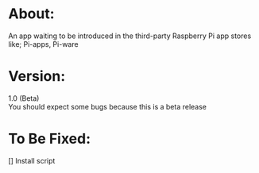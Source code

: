 # About:
An app waiting to be introduced in the third-party Raspberry Pi app stores like; Pi-apps, Pi-ware
# Version:
1.0 (Beta) </br>
You should expect some bugs because this is a beta release
# To Be Fixed:
[] Install script
